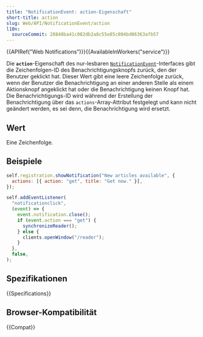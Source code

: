 ```yaml
---
title: "NotificationEvent: action-Eigenschaft"
short-title: action
slug: Web/API/NotificationEvent/action
l10n:
  sourceCommit: 28848ba41c082db2a8c55e85c804bd06363afb57
---
```


{{APIRef("Web Notifications")}}{{AvailableInWorkers("service")}}

Die **`action`**-Eigenschaft des nur-lesbaren [`NotificationEvent`](/de/docs/Web/API/NotificationEvent)-Interfaces gibt die Zeichenfolgen-ID des Benachrichtigungsknopfs zurück, den der Benutzer geklickt hat. Dieser Wert gibt eine leere Zeichenfolge zurück, wenn der Benutzer die Benachrichtigung an einer anderen Stelle als einem Aktionsknopf angeklickt hat oder die Benachrichtigung keinen Knopf hat. Die Benachrichtigungs-ID wird während der Erstellung der Benachrichtigung über das `actions`-Array-Attribut festgelegt und kann nicht geändert werden, es sei denn, die Benachrichtigung wird ersetzt.

## Wert

Eine Zeichenfolge.

## Beispiele

```js
self.registration.showNotification("New articles available", {
  actions: [{ action: "get", title: "Get now." }],
});

self.addEventListener(
  "notificationclick",
  (event) => {
    event.notification.close();
    if (event.action === "get") {
      synchronizeReader();
    } else {
      clients.openWindow("/reader");
    }
  },
  false,
);
```

## Spezifikationen

{{Specifications}}

## Browser-Kompatibilität

{{Compat}}

